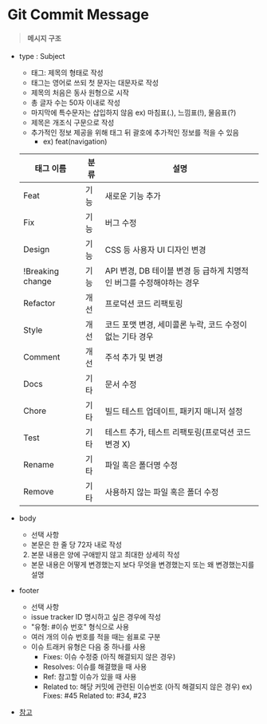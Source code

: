 # Git Commit Message

> #### 메시지 구조

- type : Subject

  - 태그: 제목의 형태로 작성
  - 태그는 영어로 쓰되 첫 문자는 대문자로 작성
  - 제목의 처음은 동사 원형으로 시작
  - 총 글자 수는 50자 이내로 작성
  - 마지막에 특수문자는 삽입하지 않음 ex) 마침표(.), 느낌표(!), 물음표(?)
  - 제목은 개조식 구문으로 작성
  - 추가적인 정보 제공을 위해 태그 뒤 괄호에 추가적인 정보를 적을 수 있음
    - ex) feat(navigation)

  | 태그 이름        | 분류 | 설명                                                         |
  | ---------------- | ---- | ------------------------------------------------------------ |
  | Feat             | 기능 | 새로운 기능 추가                                             |
  | Fix              | 기능 | 버그 수정                                                    |
  | Design           | 기능 | CSS 등 사용자 UI 디자인 변경                                 |
  | !Breaking change | 기능 | API 변경, DB 테이블 변경 등 급하게 치명적인 버그를 수정해야하는 경우 |
  | Refactor         | 개선 | 프로덕션 코드 리팩토링                                       |
  | Style            | 개선 | 코드 포맷 변경, 세미콜론 누락, 코드 수정이 없는 기타 경우    |
  | Comment          | 개선 | 주석 추가 및 변경                                            |
  | Docs             | 기타 | 문서 수정                                                    |
  | Chore            | 기타 | 빌드 테스트 업데이트, 패키지 매니저 설정                     |
  | Test             | 기타 | 테스트 추가, 테스트 리팩토링(프로덕션 코드 변경 X)           |
  | Rename           | 기타 | 파일 혹은 폴더명 수정                                        |
  | Remove           | 기타 | 사용하지 않는 파일 혹은 폴더 수정                            |

  

- body

  - 선택 사항
  - 본문은 한 줄 당 72자 내로 작성
  2. 본문 내용은 양에 구애받지 않고 최대한 상세히 작성
  - 본문 내용은 어떻게 변경했는지 보다 무엇을 변경했는지 또는 왜 변경했는지를 설명

- footer

  - 선택 사항
  - issue tracker ID 명시하고 싶은 경우에 작성
  - "유형: #이슈 번호" 형식으로 사용
  - 여러 개의 이슈 번호를 적을 때는 쉼표로 구분
  - 이슈 트래커 유형은 다음 중 하나를 사용
    - Fixes: 이슈 수정중 (아직 해결되지 않은 경우)
    - Resolves: 이슈를 해결했을 때 사용
    - Ref: 참고할 이슈가 있을 때 사용
    - Related to: 해당 커밋에 관련된 이슈번호 (아직 해결되지 않은 경우)
      ex) Fixes: #45 Related to: #34, #23

- [참고](https://udacity.github.io/git-styleguide/)

